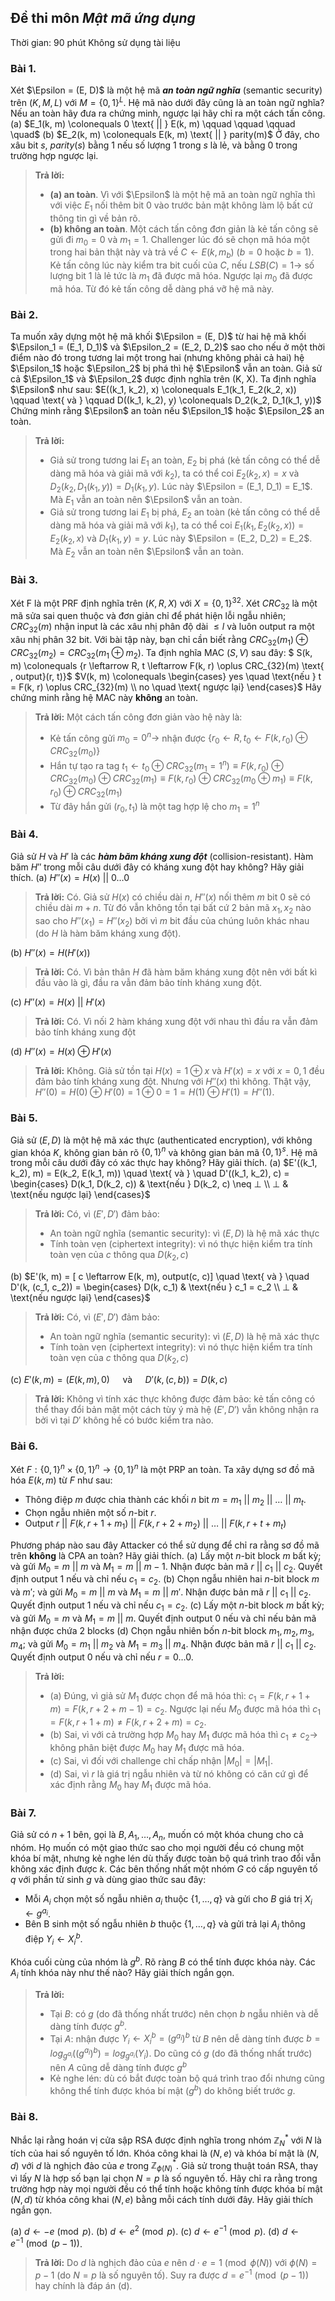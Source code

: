 ## Đề thi môn *Mật mã ứng dụng*
Thời gian: 90 phút
Không sử dụng tài liệu

### Bài 1.
Xét $\Epsilon = (E, D)$ là một hệ mã ***an toàn ngữ nghĩa*** (semantic security) trên $(K, M, L)$ với $M = \{0, 1\}^L$. Hệ mã nào dưới đây cũng là an toàn ngữ nghĩa? Nếu an toàn hãy đưa ra chứng minh, ngược lại hãy chỉ ra một cách tấn công.
(a) $E_1(k, m) \colonequals 0 \text{ || } E(k, m) \qquad \qquad \qquad \quad$ (b)  $E_2(k, m) \colonequals E(k, m) \text{ || } parity(m)$
Ở đây, cho xâu bit $s$, $parity(s)$ bằng 1 nếu số lượng 1 trong $s$ là lẻ, và bằng 0 trong trường hợp ngược lại.

> **Trả lời:**
> - **(a) an toàn**. Vì với $\Epsilon$ là một hệ mã an toàn ngữ nghĩa thì với việc $E_1$ nối thêm bit 0 vào trước bản mật không làm lộ bất cứ thông tin gì về bản rõ.
> - **(b) không an toàn**. Một cách tấn công đơn giản là kẻ tấn công sẽ gửi đi $m_0 = 0$ và $m_1 = 1$. Challenger lúc đó sẽ chọn mã hóa một trong hai bản thật này và trả về $C \leftarrow E(k, m_b)$ $(b = 0$ hoặc $b = 1)$. Kẻ tấn công lúc này kiểm tra bit cuối của $C$, nếu $LSB(C) = 1 \rightarrow$ số lượng bit 1 là lẻ tức là $m_1$ đã được mã hóa. Ngược lại $m_0$ đã được mã hóa. Từ đó kẻ tấn công dễ dàng phá vỡ hệ mã này.

### Bài 2.
Ta muốn xây dựng một hệ mã khối $\Epsilon = (E, D)$ từ hai hệ mã khối $\Epsilon_1 = (E_1, D_1)$ và $\Epsilon_2 = (E_2, D_2)$ sao cho nếu ở một thời điểm nào đó trong tương lai một trong hai (nhưng không phải cả hai) hệ $\Epsilon_1$ hoặc $\Epsilon_2$ bị phá thì hệ $\Epsilon$ vẫn an toàn. Giả sử cả $\Epsilon_1$ và $\Epsilon_2$ được định nghĩa trên (K, X). Ta định nghĩa $\Epsilon$ như sau:
$E((k_1, k_2), x) \colonequals E_1(k_1, E_2(k_2, x)) \qquad \text{ và } \qquad D((k_1, k_2), y) \colonequals D_2(k_2, D_1(k_1, y))$
Chứng minh rằng $\Epsilon$ an toàn nếu $\Epsilon_1$ hoặc $\Epsilon_2$ an toàn.

> **Trả lời:**
> - Giả sử trong tương lai $E_1$ an toàn, $E_2$ bị phá (kẻ tấn công có thể dễ dàng mã hóa và giải mã với $k_2$), ta có thể coi $E_2(k_2, x) = x$ và $D_2(k_2, D_1(k_1, y)) = D_1(k_1, y)$. Lúc này $\Epsilon = (E_1, D_1) = E_1$. Mà $E_1$ vẫn an toàn nên $\Epsilon$ vẫn an toàn.
> - Giả sử trong tương lai $E_1$ bị phá, $E_2$ an toàn (kẻ tấn công có thể dễ dàng mã hóa và giải mã với $k_1$), ta có thể coi $E_1(k_1, E_2(k_2, x)) = E_2(k_2, x)$ và $D_1(k_1, y) = y$. Lúc này $\Epsilon = (E_2, D_2) = E_2$. Mà $E_2$ vẫn an toàn nên $\Epsilon$ vẫn an toàn.

### Bài 3.
Xét F là một PRF định nghĩa trên $(K, R, X)$ với $X = \{0, 1\}^{32}$. Xét $CRC_{32}$ là một mã sửa sai quen thuộc và đơn giản chỉ để phát hiện lỗi ngẫu nhiên; $CRC_{32}(m)$ nhận input là các xâu nhị phân độ dài $\leq l$ và luôn output ra một xâu nhị phân 32 bit. Với bài tập này, bạn chỉ cần biết rằng $CRC_{32}(m_1) \oplus CRC_{32}(m_2) = CRC_{32}(m_1 \oplus m_2)$. Ta định nghĩa MAC $(S, V)$ sau đây:
$
S(k, m) \colonequals \{r \leftarrow R, t \leftarrow F(k, r) \oplus CRC_{32}(m) \text{ , output}(r, t)\}$
$V(k, m) \colonequals \begin{cases}
    yes \quad \text{nếu } t = F(k, r) \oplus CRC_{32}(m) \\
    no \quad \text{ ngược lại}
\end{cases}$
Hãy chứng minh rằng hệ MAC này **không** an toàn.

> **Trả lời:**
> Một cách tấn công đơn giản vào hệ này là:
> - Kẻ tấn công gửi $m_0 = 0^n \rightarrow$ nhận được $\{r_0 \leftarrow R, t_0 \leftarrow F(k, r_0) \oplus CRC_{32}(m_0)\}$
> - Hắn tự tạo ra tag $t_1 \leftarrow t_0 \oplus CRC_{32}(m_1 = 1^n) \equiv F(k, r_0) \oplus CRC_{32}(m_0) \oplus CRC_{32}(m_1) \equiv F(k, r_0) \oplus CRC_{32}(m_0 \oplus m_1) \equiv F(k, r_0) \oplus CRC_{32}(m_1)$
> - Từ đây hắn gửi $(r_0, t_1)$ là một tag hợp lệ cho $m_1 = 1^n$

### Bài 4.
Giả sử $H$ và $H'$ là các ***hàm băm kháng xung đột*** (collision-resistant). Hàm băm $H''$ trong mỗi câu dưới đây có kháng xung đột hay không? Hãy giải thích.
(a) $H''(x) = H(x) \text{ || } 0 \dots 0$

> **Trả lời:** Có. Giả sử $H(x)$ có chiều dài $n$, $H''(x)$ nối thêm $m$ bit 0 sẽ có chiều dài $m + n$. Từ đó vẫn không tồn tại bất cứ 2 bản mã $x_1, x_2$ nào sao cho $H''(x_1) = H''(x_2)$ bởi vì $m$ bit đầu của chúng luôn khác nhau (do $H$ là hàm băm kháng xung đột).

(b) $H''(x) = H(H'(x))$

> **Trả lời:** Có. Vì bản thân $H$ đã hàm băm kháng xung đột nên với bất kì đầu vào là gì, đầu ra vẫn đảm bảo tính kháng xung đột.

(c) $H''(x) = H(x) \text{ || } H'(x)$

> **Trả lời:** Có. Vì nối 2 hàm kháng xung đột với nhau thì đầu ra vẫn đảm bảo tính kháng xung đột

(d) $H''(x) = H(x) \oplus H'(x)$

> **Trả lời:** Không. Giả sử tồn tại $H(x) = 1 \oplus x$ và $H'(x) = x$ với $x = 0, 1$ đều đảm bảo tính kháng xung đột. Nhưng với $H''(x)$ thì không. Thật vậy, $H''(0) = H(0) \oplus H'(0) = 1 \oplus 0 = 1 = H(1) \oplus H'(1) = H''(1)$. 

### Bài 5.
Giả sử $(E, D)$ là một hệ mã xác thực (authenticated encryption), với không gian khóa $K$, không gian bản rõ $\{0, 1\}^n$ và không gian bản mã $\{0, 1\}^s$. Hệ mã trong mỗi câu dưới đây có xác thực hay không? Hãy giải thích.
(a) $E'((k_1, k_2), m) = E(k_2, E(k_1, m)) \quad \text{ và } \quad D'((k_1, k_2), c) = \begin{cases}
    D(k_1, D(k_2, c)) & \text{nếu } D(k_2, c) \neq ⊥ \\
    ⊥ & \text{nếu ngược lại}
\end{cases}$

> **Trả lời:** Có, vì $(E', D')$ đảm bảo:
> - An toàn ngữ nghĩa (semantic security): vì $(E, D)$ là hệ mã xác thực
> - Tính toàn vẹn (ciphertext integrity): vì nó thực hiện kiểm tra tính toàn vẹn của $c$ thông qua $D(k_2, c)$

(b) $E'(k, m) = [ c \leftarrow E(k, m), output(c, c)] \quad \text{ và } \quad D'(k, (c_1, c_2)) = \begin{cases}
    D(k, c_1) & \text{nếu } c_1 = c_2 \\
    ⊥ & \text{nếu ngược lại}
\end{cases}$

> **Trả lời:** Có, vì $(E', D')$ đảm bảo:
> - An toàn ngữ nghĩa (semantic security): vì $(E, D)$ là hệ mã xác thực
> - Tính toàn vẹn (ciphertext integrity): vì nó thực hiện kiểm tra tính toàn vẹn của $c$ thông qua $D(k_2, c)$

(c) $E'(k, m) = (E(k, m), 0) \quad \text{ và } \quad D'(k, (c, b)) = D(k, c)$

> **Trả lời:** Không vì tính xác thực không được đảm bảo: kẻ tấn công có thể thay đổi bản mật một cách tùy ý mà hệ $(E', D')$ vẫn không nhận ra bởi vì tại $D'$ không hề có bước kiểm tra nào.

### Bài 6.
Xét $F: \{0, 1\}^n \times \{0, 1\}^n \rightarrow \{0, 1\}^n$ là một PRP an toàn. Ta xây dựng sơ đồ mã hóa $E(k, m)$ từ $F$ như sau:
- Thông điệp *m* được chia thành các khối *n* bit $m = m_1 \text{ || } m_2 \text{ || } \dots \text{ || } m_t$.
- Chọn ngẫu nhiên một số $n$-bit $r$.
- Output $r \text{ || } F(k, r+1+m_1) \text{ || } F(k, r+2+m_2) \text{ || } \dots \text{ || } F(k, r+t+m_t)$

Phương pháp nào sau đây Attacker có thể sử dụng để chỉ ra rằng sơ đồ mã trên **không** là CPA an toàn? Hãy giải thích.
(a) Lấy một $n$-bit block $m$ bất kỳ; và gửi $M_0 = m \text{ || } m$ và $M_1 = m \text{ || } m-1$. Nhận được bản mã $r \text{ || } c_1 \text{ || } c_2$. Quyết định output 1 nếu và chỉ nếu $c_1 = c_2$.
(b) Chọn ngẫu nhiên hai $n$-bit block $m$ và $m'$; và gửi $M_0 = m \text{ || } m$ và $M_1 = m \text{ || } m'$. Nhận được bản mã $r \text{ || } c_1 \text{ || } c_2$. Quyết định output 1 nếu và chỉ nếu $c_1 = c_2$.
(c) Lấy một $n$-bit block $m$ bất kỳ; và gửi $M_0 = m$ và $M_1 = m \text{ || } m$. Quyết định output 0 nếu và chỉ nếu bản mã nhận được chứa 2 blocks 
(d) Chọn ngẫu nhiên bốn $n$-bit block $m_1, m_2, m_3, m_4$; và gửi $M_0 = m_1 \text{ || } m_2$ và $M_1 = m_3 \text{ || } m_4$. Nhận được bản mã $r \text{ || } c_1 \text{ || } c_2$. Quyết định output 0 nếu và chỉ nếu $r = 0 \dots 0$.

> **Trả lời:** 
> - (a) Đúng, vì giả sử $M_1$ được chọn để mã hóa thì: $c_1 = F(k, r + 1 + m) = F(k, r + 2 + m - 1) = c_2$. Ngược lại nếu $M_0$ được mã hóa thì $c_1 = F(k, r + 1 + m) \neq F(k, r + 2 + m) = c_2$.
> - (b) Sai, vì với cả trường hợp $M_0$ hay $M_1$ được mã hóa thì $c_1 \neq c_2 \rightarrow$ không phân biệt được $M_0$ hay $M_1$ được mã hóa.
> - (c) Sai, vì đối với challenge chỉ chấp nhận $|M_0|=|M_1|$.
> - (d) Sai, vì $r$ là giá trị ngẫu nhiên và từ nó không có căn cứ gì để xác định rằng $M_0$ hay $M_1$ được mã hóa.

### Bài 7.
Giả sử có $n+1$ bên, gọi là $B, A_1, \dots, A_n$, muốn có một khóa chung cho cả nhóm. Họ muốn có một giao thức sao cho mọi người đều có chung một khóa bí mật, nhưng kẻ nghe lén dù thấy được toàn bộ quá trình trao đổi vẫn không xác định được $k$.
Các bên thống nhất một nhóm $G$ có cấp nguyên tố $q$ với phần tử sinh $g$ và dùng giao thức sau đây:
- Mỗi $A_i$ chọn một số ngẫu nhiên $a_i$ thuộc $\{1,\dots,q\}$ và gửi cho $B$ giá trị $X_i \leftarrow g^{a_i}$.
- Bên B sinh một số ngẫu nhiên $b$ thuộc $\{1,\dots,q\}$ và gửi trả lại $A_i$ thông điệp $Y_i \leftarrow X_i^b$.

Khóa cuối cùng của nhóm là $g^b$. Rõ ràng $B$ có thể tính được khóa này. Các $A_i$ tính khóa này như thế nào? Hãy giải thích ngắn gọn.

> **Trả lời:** 
> - Tại $B$: có $g$ (do đã thống nhất trước) nên chọn $b$ ngẫu nhiên và dễ dàng tính được $g^b$.
> - Tại $A$: nhận được $Y_i \leftarrow X_i^b = (g^{a_i})^b$ từ $B$ nên dễ dàng tính được $b = log_{g^{a_i}}((g^{a_i})^b) = log_{g^{a_i}}(Y_i)$. Do cũng có $g$ (do đã thống nhất trước) nên $A$ cũng dễ dàng tính được $g^b$
> - Kẻ nghe lén: dù có bắt được toàn bộ quá trình trao đổi nhưng cũng không thể tính được khóa bí mật ($g^b$) do không biết trước $g$.

### Bài 8.
Nhắc lại rằng hoán vị cửa sập RSA được định nghĩa trong nhóm $\mathbb{Z}_N^*$ với $N$ là tích của hai số nguyên tố lớn. Khóa công khai là $(N, e)$ và khóa bí mật là $(N, d)$ với $d$ là nghịch đảo của $e$ trong $\mathbb{Z}_{\phi(N)}^*$.
Giả sử trong thuật toán RSA, thay vì lấy $N$ là hợp số bạn lại chọn $N = p$ là số nguyên tố. Hãy chỉ ra rằng trong trường hợp này mọi người đều có thể tính hoặc không tính được khóa bí mật $(N, d)$ từ khóa công khai $(N, e)$ bằng mỗi cách tính dưới đây. Hãy giải thích ngắn gọn.

(a) $d \leftarrow -e  \pmod{p}$. 
(b) $d \leftarrow e^2  \pmod{p}$.
(c) $d \leftarrow e^{-1}  \pmod{p}$.
(d) $d \leftarrow e^{-1}  \pmod{(p-1)}$.

> **Trả lời:** Do $d$ là nghịch đảo của $e$ nên $d \cdot e = 1 \pmod{\phi(N)}$ với $\phi(N) = p - 1$ (do $N=p$ là số nguyên tố). Suy ra được $d = e^{-1} \pmod{(p-1)}$ hay chính là đáp án (d).